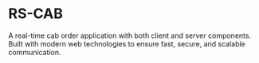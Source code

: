 # RS-CAB
A real-time cab order application with both client and server components. Built with modern web technologies to ensure fast, secure, and scalable communication.
